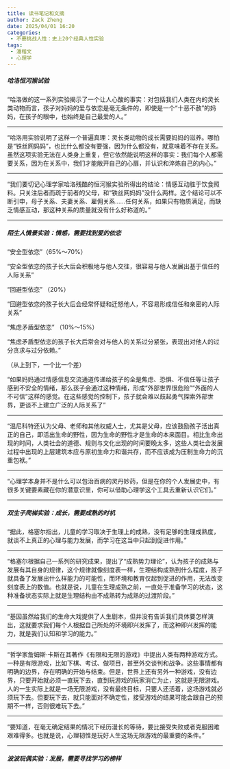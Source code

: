 ```yaml
---
title: 读书笔记和文摘
author: Zack Zheng
date: 2025/04/01 16:20
categories:
 - 不要挑战人性：史上20个经典人性实验
tags:
 - 潘楷文
 - 心理学
---
```


##### 哈洛恒河猴试验

“哈洛做的这一系列实验揭示了一个让人心酸的事实：对包括我们人类在内的灵长类动物而言，孩子对妈妈的爱与依恋是毫无条件的，即使是一个“十恶不赦”的妈妈，在孩子的眼中，也始终是自己最爱的人。”


-------------------------------


“哈洛用实验说明了这样一个普遍真理：灵长类动物的成长需要妈妈的滋养。哪怕是“铁丝网妈妈”，也比什么都没有要强，因为什么都没有，就意味着不存在关系。虽然这项实验无法在人类身上重复，但它依然能说明这样的事实：我们每个人都需要关系，因为在关系中，我们才能敞开自己的心扉，并认识和淬炼自己的内心。”


-------------------------------

“我们要切记心理学家哈洛残酷的恒河猴实验所得出的结论：情感互动胜于饮食照料。只关注后者而疏于前者的父母，和“铁丝网妈妈”没什么两样。这个结论可以不断引申，母子关系、夫妻关系、雇佣关系……任何关系，如果只有物质满足，而缺乏情感互动，那这种关系的质量就没有什么好称道的。”


-------------------------------

##### 陌生人情景实验：情感，需要找到爱的依恋

“安全型依恋”（65%～70%）   

“安全型依恋的孩子长大后会积极地与他人交往，很容易与他人发展出基于信任的人际关系”    

“回避型依恋” （20%）   

“回避型依恋的孩子长大后会经常怀疑和迁怒他人，不容易形成信任和亲密的人际关系”     

“焦虑矛盾型依恋” （10%～15%）     

“焦虑矛盾型依恋的孩子长大后常会对与他人的关系过分紧张，表现出对他人的过分贪求与过分依赖。”    

（从上到下，一个比一个差）    


“如果妈妈通过情感信息交流通道传递给孩子的全是焦虑、恐惧、不信任等让孩子感到不安全的情绪，那么孩子会通过这种情绪，形成“外部世界很危险”“外面的人不可信”这样的感觉。在这些感觉的控制下，孩子就会难以鼓起勇气探索外部世界，更谈不上建立广泛的人际关系了”


-------------------------------

“温尼科特还认为父母、老师和其他权威人士，尤其是父母，应该鼓励孩子活出真正的自己，即活出生命的野性，因为生命的野性才是生命的本来面目。相比生命出现的时间，人类社会的道德、规则与文化出现的时间要晚太多，这些人类社会发展过程中出现的上层建筑本应与原初生命力和谐共存，而不应该成为压制生命力的沉重包袱。”

-------------------------------

“心理学本身并不是什么可以包治百病的灵丹妙药，但是在你的个人发展史中，有很多关键要素藏在你的潜意识里，你可以借助心理学这个工具去重新认识它们。”

-------------------------------

##### 双生子爬梯实验：成长，需要成熟的时机

“据此，格塞尔指出，儿童的学习取决于生理上的成熟，没有足够的生理成熟度，就谈不上真正的心理与能力发展，而学习在这当中只起到促进作用。”


-------------------------------


“格塞尔根据自己一系列的研究成果，提出了“成熟势力理论”，认为孩子的成熟与发展有其自身的规律，这个规律就像刻度表一样，生理结构成熟到什么程度，孩子就具备了发展出什么样能力的可能性，而环境和教育仅起到促进的作用，无法改变刻度表上的数值。也就是说，儿童在生理成熟之前，一直处于准备学习的状态，这种准备状态实际上就是生理结构由不成熟转为成熟的过渡阶段。”


-------------------------------

“基因虽然给我们的生命大戏提供了人生剧本，但并没有告诉我们具体要怎样演出，这就要求我们每个人根据自己所处的环境即兴发挥了，而这种即兴发挥的能力，就是我们认知和学习的能力。”


-------------------------------

“哲学家詹姆斯·卡斯在其著作《有限和无限的游戏》中提出人类有两种游戏方式。一种是有限游戏，比如下棋、考试、做项目，甚至外交谈判和战争。这些事情都有明确的边界，存在明确的开始与结束。但是，世界上还有另外一种游戏，没有边界，只要开始就必须一直玩下去，直到玩游戏的玩家消亡为止，这就是无限游戏。人的一生实际上就是一场无限游戏，没有最终目标，只要人还活着，这场游戏就必须玩下去。但要玩下去，就只能面对不确定性，接受游戏的结果可能会跟自己的预期不一样，否则很难玩下去。”


-------------------------------

“要知道，在毫无确定结果的情况下经历漫长的等待，要比接受失败或者克服困难艰难得多。也就是说，心理韧性是玩好人生这场无限游戏的最重要的条件。”

-------------------------------

##### 波波玩偶实验：发展，需要寻找学习的榜样

